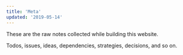 ```yaml
---
title: 'Meta'
updated: '2019-05-14'
---
```


These are the raw notes collected while building this website.

Todos, issues, ideas, dependencies, strategies, decisions, and so on.

<!-- abstract -->
